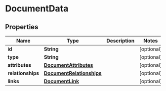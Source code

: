 
# DocumentData

## Properties
Name | Type | Description | Notes
------------ | ------------- | ------------- | -------------
**id** | **String** |  |  [optional]
**type** | **String** |  |  [optional]
**attributes** | [**DocumentAttributes**](DocumentAttributes.md) |  |  [optional]
**relationships** | [**DocumentRelationships**](DocumentRelationships.md) |  |  [optional]
**links** | [**DocumentLink**](DocumentLink.md) |  |  [optional]



